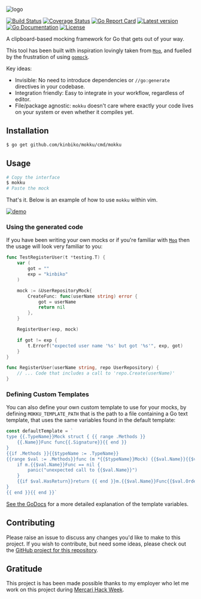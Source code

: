 ![logo](./logo.png)

<!-- TODO: go awesome badge -->

[![Build Status](https://github.com/kinbiko/mokku/workflows/Go/badge.svg)](https://github.com/kinbiko/mokku/actions)
[![Coverage Status](https://coveralls.io/repos/github/kinbiko/mokku/badge.svg?branch=master)](https://coveralls.io/github/kinbiko/mokku?branch=master)
[![Go Report Card](https://goreportcard.com/badge/github.com/kinbiko/mokku)](https://goreportcard.com/report/github.com/kinbiko/mokku)
[![Latest version](https://img.shields.io/github/tag/kinbiko/mokku.svg?label=latest%20version&style=flat)](https://github.com/kinbiko/mokku/releases)
[![Go Documentation](http://img.shields.io/badge/godoc-documentation-blue.svg?style=flat)](https://pkg.go.dev/github.com/kinbiko/mokku?tab=doc)
[![License](https://img.shields.io/github/license/kinbiko/mokku.svg?style=flat)](https://github.com/kinbiko/mokku/blob/master/LICENSE)

A clipboard-based mocking framework for Go that gets out of your way.

This tool has been built with inspiration lovingly taken from [`Moq`](https://github.com/matryer/moq), and fuelled by the frustration of using [`gomock`](https://github.com/golang/mock).

Key ideas:

- Invisible: No need to introduce dependencies or `//go:generate` directives in your codebase.
- Integration friendly: Easy to integrate in your workflow, regardless of editor.
- File/package agnostic: `mokku` doesn't care where exactly your code lives on your system or even whether it compiles yet.

## Installation

```sh
$ go get github.com/kinbiko/mokku/cmd/mokku
```

## Usage

```sh
# Copy the interface
$ mokku
# Paste the mock
```

That's it. Below is an example of how to use `mokku` within vim.

[![demo](mokku.gif)](https://asciinema.org/a/i4zBQ3UPkQ7d7KB0kKtHpFdzW?speed=2)

### Using the generated code

If you have been writing your own mocks or if you're familiar with
[`Moq`](https://github.com/matryer/moq) then the usage will look very familiar to you:

```go
func TestRegisterUser(t *testing.T) {
	var (
		got = ""
		exp = "kinbiko"
	)

	mock := &UserRepositoryMock{
		CreateFunc: func(userName string) error {
			got = userName
			return nil
		},
	}

	RegisterUser(exp, mock)

	if got != exp {
		t.Errorf("expected user name '%s' but got '%s'", exp, got)
	}
}

func RegisterUser(userName string, repo UserRepository) {
	// ... Code that includes a call to 'repo.Create(userName)'
}
```

### Defining Custom Templates

You can also define your own custom template to use for your mocks, by defining `MOKKU_TEMPLATE_PATH` that is the path to a file containing a Go text template, that uses the same variables found in the default template:

```go
const defaultTemplate = `
type {{.TypeName}}Mock struct { {{ range .Methods }}
	{{.Name}}Func func{{.Signature}}{{ end }}
}
{{if .Methods }}{{$typeName := .TypeName}}
{{range $val := .Methods}}func (m *{{$typeName}}Mock) {{$val.Name}}{{$val.Signature}} {
	if m.{{$val.Name}}Func == nil {
		panic("unexpected call to {{$val.Name}}")
	}
	{{if $val.HasReturn}}return {{ end }}m.{{$val.Name}}Func{{$val.OrderedParams}}
}
{{ end }}{{ end }}`
```

[See the GoDocs](https://pkg.go.dev/github.com/kinbiko/mokku?tab=doc) for a more detailed explanation of the template variables.

## Contributing

Please raise an issue to discuss any changes you'd like to make to this project.
If you wish to contribute, but need some ideas, please check out the [GitHub project for this repository](https://github.com/kinbiko/mokku/projects/2).

## Gratitude

This project is has been made possible thanks to my employer who let me work on this project during [Mercari Hack Week](https://mercan.mercari.com/en/articles/21188/).
